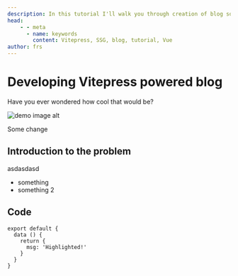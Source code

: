 ```yaml
---
description: In this tutorial I'll walk you through creation of blog solution based on Vitepress v1
head:
    - - meta
      - name: keywords
        content: Vitepress, SSG, blog, tutorial, Vue
author: frs
---
```


# Developing Vitepress powered blog

Have you ever wondered how cool that would be?

![demo image alt](/post/developing-vitepress-powered-blog/demo.webp)

Some change

## Introduction to the problem

asdasdasd

-   something
-   something 2

## Code

```js{4}
export default {
  data () {
    return {
      msg: 'Highlighted!'
    }
  }
}
```
